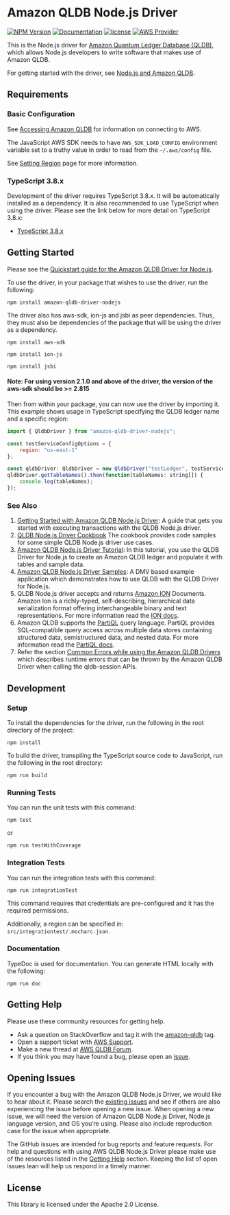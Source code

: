 # Amazon QLDB Node.js Driver

[![NPM Version](https://img.shields.io/badge/npm-v2.2.0-green)](https://www.npmjs.com/package/amazon-qldb-driver-nodejs)
[![Documentation](https://img.shields.io/badge/docs-api-green.svg)](https://docs.aws.amazon.com/qldb/latest/developerguide/getting-started.nodejs.html)
[![license](https://img.shields.io/badge/license-Apache%202.0-blue)](https://github.com/awslabs/amazon-qldb-driver-nodejs/blob/master/LICENSE)
[![AWS Provider](https://img.shields.io/badge/provider-AWS-orange?logo=amazon-aws&color=ff9900)](https://aws.amazon.com/qldb/)

This is the Node.js driver for [Amazon Quantum Ledger Database (QLDB)](https://aws.amazon.com/qldb/), which allows Node.js developers to write software that makes use of Amazon QLDB.

For getting started with the driver, see [Node.js and Amazon QLDB](https://docs.aws.amazon.com/qldb/latest/developerguide/getting-started.nodejs.html).

## Requirements

### Basic Configuration

See [Accessing Amazon QLDB](https://docs.aws.amazon.com/qldb/latest/developerguide/accessing.html) for information on connecting to AWS.

The JavaScript AWS SDK needs to have `AWS_SDK_LOAD_CONFIG` environment variable set to a truthy value in order to read
from the `~/.aws/config` file.

See [Setting Region](https://docs.aws.amazon.com/sdk-for-javascript/v2/developer-guide/setting-region.html) page for more information.

### TypeScript 3.8.x

Development of the driver requires TypeScript 3.8.x. It will be automatically installed as a dependency. It is also recommended to use TypeScript when using the driver.
Please see the link below for more detail on TypeScript 3.8.x:

* [TypeScript 3.8.x](https://www.npmjs.com/package/typescript)


## Getting Started

Please see the [Quickstart guide for the Amazon QLDB Driver for Node.js](https://docs.aws.amazon.com/qldb/latest/developerguide/driver-quickstart-nodejs.html).

To use the driver, in your package that wishes to use the driver, run the following:

```npm install amazon-qldb-driver-nodejs```

The driver also has aws-sdk, ion-js and jsbi as peer dependencies. Thus, they must also be dependencies of the package that will be using the driver as a dependency.

```npm install aws-sdk```

```npm install ion-js```

```npm install jsbi```

#### Note: For using version 2.1.0 and above of the driver, the version of the aws-sdk should be >= 2.815

Then from within your package, you can now use the driver by importing it. This example shows usage in TypeScript specifying the QLDB ledger name and a specific region:

```javascript
import { QldbDriver } from "amazon-qldb-driver-nodejs";

const testServiceConfigOptions = {
    region: "us-east-1"
};

const qldbDriver: QldbDriver = new QldbDriver("testLedger", testServiceConfigOptions);
qldbDriver.getTableNames().then(function(tableNames: string[]) {
    console.log(tableNames);
});
```

### See Also

1. [Getting Started with Amazon QLDB Node.js Driver](https://docs.aws.amazon.com/qldb/latest/developerguide/getting-started.nodejs.html): A guide that gets you started with executing transactions with the QLDB Node.js driver.
1. [QLDB Node.js Driver Cookbook](https://docs.aws.amazon.com/qldb/latest/developerguide/driver-cookbook-nodejs.html) The cookbook provides code samples for some simple QLDB Node.js driver use cases. 
1. [Amazon QLDB Node.js Driver Tutorial](https://docs.aws.amazon.com/qldb/latest/developerguide/getting-started.nodejs.tutorial.html): In this tutorial, you use the QLDB Driver for Node.js to create an Amazon QLDB ledger and populate it with tables and sample data.
1. [Amazon QLDB Node.js Driver Samples](https://github.com/aws-samples/amazon-qldb-dmv-sample-nodejs): A DMV based example application which demonstrates how to use QLDB with the QLDB Driver for Node.js.
1. QLDB Node.js driver accepts and returns [Amazon ION](http://amzn.github.io/ion-docs/) Documents. Amazon Ion is a richly-typed, self-describing, hierarchical data serialization format offering interchangeable binary and text representations. For more information read the [ION docs](http://amzn.github.io/ion-docs/docs.html).
1. Amazon QLDB supports the [PartiQL](https://partiql.org/) query language. PartiQL provides SQL-compatible query access across multiple data stores containing structured data, semistructured data, and nested data. For more information read the [PartiQL docs](https://partiql.org/docs.html).
1. Refer the section [Common Errors while using the Amazon QLDB Drivers](https://docs.aws.amazon.com/qldb/latest/developerguide/driver-errors.html) which describes runtime errors that can be thrown by the Amazon QLDB Driver when calling the qldb-session APIs.





## Development

### Setup

To install the dependencies for the driver, run the following in the root directory of the project:

```npm install```

To build the driver, transpiling the TypeScript source code to JavaScript, run the following in the root directory:

```npm run build```

### Running Tests

You can run the unit tests with this command:

```npm test```

or

```npm run testWithCoverage```

### Integration Tests

You can run the integration tests with this command:

```npm run integrationTest```

This command requires that credentials are pre-configured and it has the required permissions.

Additionally, a region can be specified in: `src/integrationtest/.mocharc.json`.

### Documentation 

TypeDoc is used for documentation. You can generate HTML locally with the following:

```npm run doc```

## Getting Help

Please use these community resources for getting help.
* Ask a question on StackOverflow and tag it with the [amazon-qldb](https://stackoverflow.com/questions/tagged/amazon-qldb) tag.
* Open a support ticket with [AWS Support](http://docs.aws.amazon.com/awssupport/latest/user/getting-started.html).
* Make a new thread at [AWS QLDB Forum](https://forums.aws.amazon.com/forum.jspa?forumID=353&start=0).
* If you think you may have found a bug, please open an [issue](https://github.com/awslabs/amazon-qldb-driver-nodejs/issues/new).

## Opening Issues

If you encounter a bug with the Amazon QLDB Node.js Driver, we would like to hear about it. Please search the [existing issues](https://github.com/awslabs/amazon-qldb-driver-nodejs/issues) and see if others are also experiencing the issue before opening a new issue. When opening a new issue, we will need the version of Amazon QLDB Node.js Driver, Node.js language version, and OS you’re using. Please also include reproduction case for the issue when appropriate.

The GitHub issues are intended for bug reports and feature requests. For help and questions with using AWS QLDB Node.js Driver please make use of the resources listed in the [Getting Help](https://github.com/awslabs/amazon-qldb-driver-nodejs#getting-help) section. Keeping the list of open issues lean will help us respond in a timely manner.

## License

This library is licensed under the Apache 2.0 License.
